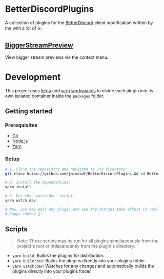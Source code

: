 # BetterDiscordPlugins
A collection of plugins for the [BetterDiscord](https://betterdiscord.app) client modification written by me with a lot of ☕.

## [BiggerStreamPreview](packages/BiggerStreamPreview)
View bigger stream previews via the context menu.

# Development
This project uses [lerna](https://lerna.js.org) and [yarn workspaces](https://classic.yarnpkg.com/lang/en/docs/workspaces) to divide each plugin into its own isolated container inside the `packages` folder.

## Getting started
### Prerequisites
- [Git](https://git-scm.com)
- [Node.js](https://nodejs.org)
- [Yarn](https://yarnpkg.com)

### Setup
```sh
# 1. Clone the repository and navigate to its directory:
git clone https://github.com/jaimeadf/BetterDiscordPlugins && cd BetterDiscordPlugins

# 2. Install the dependencies:
yarn install

# 3. Run the `watch:dev` script:
yarn watch:dev

# Now, you may edit any plugin and see the changes take effect in real time.
# Happy coding 🎉!
```

## Scripts
> Note: These scripts may be run for all plugins simultaneously from the project's root or independently from the plugin's directory.

- `yarn build`: Builds the plugins for distribution.
- `yarn build:dev`: Builds the plugins directly into your plugins folder.
- `yarn watch:dev`: Watches for any changes and automatically builds the plugins directly into your plugins folder.
